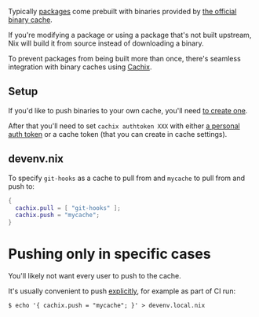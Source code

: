Typically [packages](./packages.md) come prebuilt with binaries provided by [the official binary cache](https://cache.nixos.org).

If you're modifying a package or using a package that's not built upstream,
Nix will build it from source instead of downloading a binary.

To prevent packages from being built more than once, there's seamless integration with
binary caches using [Cachix](https://cachix.org).

## Setup

If you'd like to push binaries to your own cache, you'll need [to create one](https://app.cachix.org/cache).

After that you'll need to set `cachix authtoken XXX` with either [a personal auth token](https://app.cachix.org/personal-auth-tokens) or a cache token (that you can create in cache settings).

## devenv.nix

To specify `git-hooks` as a cache to pull from and `mycache` to pull from and push to:

```nix title="devenv.nix"
{
  cachix.pull = [ "git-hooks" ];
  cachix.push = "mycache";
}
```

# Pushing only in specific cases

You'll likely not want every user to push to the cache.

It's usually convenient to push [explicitly](./files-and-variables/#devenvlocalnix), for example as part of CI run:

```shell-session
$ echo '{ cachix.push = "mycache"; }' > devenv.local.nix
```
